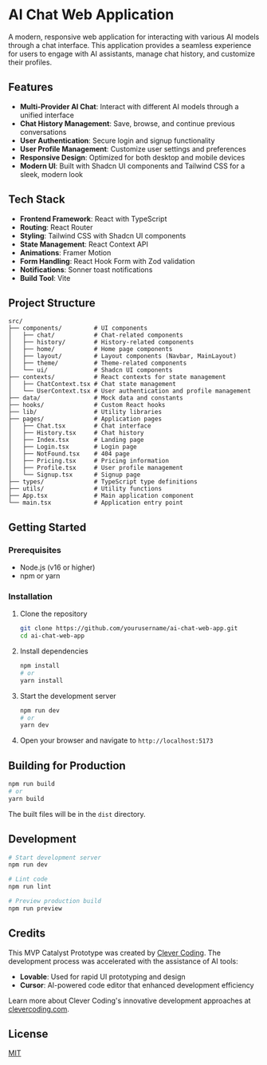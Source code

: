 # AI Chat Web Application

A modern, responsive web application for interacting with various AI models through a chat interface. This application provides a seamless experience for users to engage with AI assistants, manage chat history, and customize their profiles.

## Features

- **Multi-Provider AI Chat**: Interact with different AI models through a unified interface
- **Chat History Management**: Save, browse, and continue previous conversations
- **User Authentication**: Secure login and signup functionality
- **User Profile Management**: Customize user settings and preferences
- **Responsive Design**: Optimized for both desktop and mobile devices
- **Modern UI**: Built with Shadcn UI components and Tailwind CSS for a sleek, modern look

## Tech Stack

- **Frontend Framework**: React with TypeScript
- **Routing**: React Router
- **Styling**: Tailwind CSS with Shadcn UI components
- **State Management**: React Context API
- **Animations**: Framer Motion
- **Form Handling**: React Hook Form with Zod validation
- **Notifications**: Sonner toast notifications
- **Build Tool**: Vite

## Project Structure

```
src/
├── components/         # UI components
│   ├── chat/           # Chat-related components
│   ├── history/        # History-related components
│   ├── home/           # Home page components
│   ├── layout/         # Layout components (Navbar, MainLayout)
│   ├── theme/          # Theme-related components
│   └── ui/             # Shadcn UI components
├── contexts/           # React contexts for state management
│   ├── ChatContext.tsx # Chat state management
│   └── UserContext.tsx # User authentication and profile management
├── data/               # Mock data and constants
├── hooks/              # Custom React hooks
├── lib/                # Utility libraries
├── pages/              # Application pages
│   ├── Chat.tsx        # Chat interface
│   ├── History.tsx     # Chat history
│   ├── Index.tsx       # Landing page
│   ├── Login.tsx       # Login page
│   ├── NotFound.tsx    # 404 page
│   ├── Pricing.tsx     # Pricing information
│   ├── Profile.tsx     # User profile management
│   └── Signup.tsx      # Signup page
├── types/              # TypeScript type definitions
├── utils/              # Utility functions
├── App.tsx             # Main application component
└── main.tsx            # Application entry point
```

## Getting Started

### Prerequisites

- Node.js (v16 or higher)
- npm or yarn

### Installation

1. Clone the repository
   ```bash
   git clone https://github.com/yourusername/ai-chat-web-app.git
   cd ai-chat-web-app
   ```

2. Install dependencies
   ```bash
   npm install
   # or
   yarn install
   ```

3. Start the development server
   ```bash
   npm run dev
   # or
   yarn dev
   ```

4. Open your browser and navigate to `http://localhost:5173`

## Building for Production

```bash
npm run build
# or
yarn build
```

The built files will be in the `dist` directory.

## Development

```bash
# Start development server
npm run dev

# Lint code
npm run lint

# Preview production build
npm run preview
```

## Credits

This MVP Catalyst Prototype was created by [Clever Coding](https://clevercoding.com). The development process was accelerated with the assistance of AI tools:

- **Lovable**: Used for rapid UI prototyping and design
- **Cursor**: AI-powered code editor that enhanced development efficiency

Learn more about Clever Coding's innovative development approaches at [clevercoding.com](https://clevercoding.com).

## License

[MIT](LICENSE)
